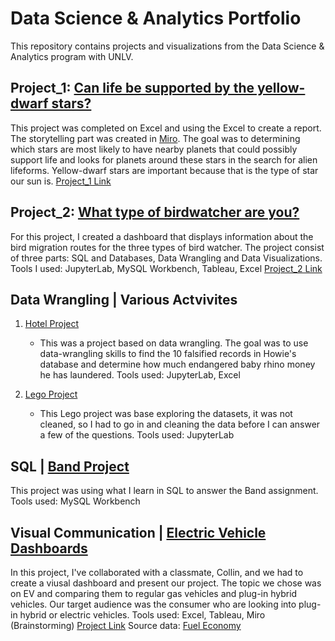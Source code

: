 # Data Science & Analytics Portfolio
This repository contains projects and visualizations from the Data Science & Analytics program with UNLV. 

## Project_1: [Can life be supported by the yellow-dwarf stars?](https://github.com/darleneho/data-analytics-portfolio/blob/main/Project_1/MP%20Stars%20Report.pdf)
This project was completed on Excel and using the Excel to create a report. The storytelling part was created in [Miro](https://miro.com/app/board/uXjVPSJxNFk=/). 
The goal was to determining which stars are most likely to have nearby planets that could possibly support life and looks for planets around these stars in the search for alien lifeforms. Yellow-dwarf stars are important because that is the type of star our sun is. [Project_1 Link](https://github.com/darleneho/data-analytics-portfolio/tree/main/Project_1)

## Project_2: [What type of birdwatcher are you?](https://public.tableau.com/app/profile/darlene2334/viz/MP2_16770938158760/LonerDashboard)
For this project, I created a dashboard that displays information about the bird migration routes for the three types of bird
watcher. The project consist of three parts: SQL and Databases, Data Wrangling and Data Visualizations. Tools I used: JupyterLab,
MySQL Workbench, Tableau, Excel [Project_2 Link](https://github.com/darleneho/data-analytics-portfolio/tree/main/Project_2)

## Data Wrangling | Various Actvivites 
 1. [Hotel Project](https://github.com/darleneho/data-analytics-portfolio/blob/main/Data%20Wrangling/Data_Wrangling_Hotel_Project1.0%20(1).ipynb)
    - This was a project based on data wrangling. The goal was to use data-wrangling skills to find the 10 falsified records in Howie's database and determine how much endangered baby rhino money he has laundered. Tools used: JupyterLab, Excel
 
2. [Lego Project](https://github.com/darleneho/data-analytics-portfolio/blob/main/Data%20Wrangling/lego_project.ipynb)
   - This Lego project was base exploring the datasets, it was not cleaned, so I had to go in and cleaning the data before I can answer a few of the questions. Tools used: JupyterLab

## SQL | [Band Project](https://github.com/darleneho/data-analytics-portfolio/blob/main/SQL/Final%20SQL%20Project3.sql)
This project was using what I learn in SQL to answer the Band assignment. Tools used: MySQL Workbench

## Visual Communication | [Electric Vehicle Dashboards](https://miro.com/app/board/uXjVP6lsl8A=/)
In this project, I've collaborated with a classmate, Collin, and we had to create a viusal dashboard and present our project. The topic we chose was on EV and comparing them to regular gas vehicles and plug-in hybrid vehicles. Our target audience was the consumer who are looking into plug-in hybrid or electric vehicles. Tools used: Excel, Tableau, Miro (Brainstorming) [Project Link](https://github.com/darleneho/data-analytics-portfolio/tree/main/Visual%20Communication) Source data: [Fuel Economy](http://www.fueleconomy.gov)
